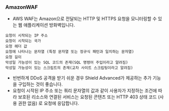 
### AmazonWAF

- AWS WAF는 Amazon으로 전달되는 HTTP 및 HTTPS 요청을 모니터링할 수 있는 웹 애플리케이션 방화벽입니다.
```
요청이 시작되는 IP 주소
요청이 시작되는 국가
요청 헤더 값
요청에 나타나는 문자열 (특정 문자열 또는 정규식 패턴과 일치하는 문자열)
요청 길이
악성일 가능성이 있는 SQL 코드의 존재(SQL 명령어 주입이라고 알려짐)
악성일 가능성이 있는 스크립트의 존재(교차 사이트 스크립팅이라고 알려짐)
```
- 빈번하게 DDoS 공격을 받기 쉬운 경우 Shield Advanced가 제공하는 추가 기능을 구입하는 것이 좋습니다.
- 요청이 시작된 IP 주소 또는 쿼리 문자열의 값과 같이 사용자가 지정하는 조건에 따라 보호된 리소스와 연결된 서비스는 요청된 콘텐츠 또는 HTTP 403 상태 코드 (사용 권한 없음) 로 요청에 응답합니다.
